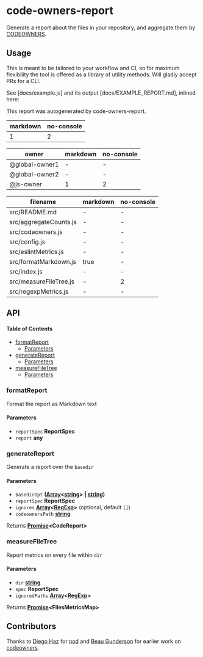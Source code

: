 # code-owners-report

Generate a report about the files in your repository, and aggregate them by [CODEOWNERS](https://help.github.com/articles/about-codeowners/).

## Usage

This is meant to be tailored to your workflow and CI, so for maximum flexibility the tool is offered as a library of utility methods. Will gladly accept PRs for a CLI.

See [docs/example.js] and its output [docs/EXAMPLE_REPORT.md], inlined here:

This report was autogenerated by code-owners-report.

| markdown | no-console |
| -------- | ---------- |
| 1        | 2          |

| owner          | markdown | no-console |
| -------------- | -------- | ---------- |
| @global-owner1 | -        | -          |
| @global-owner2 | -        | -          |
| @js-owner      | 1        | 2          |

| filename               | markdown | no-console |
| ---------------------- | -------- | ---------- |
| src/README.md          | -        | -          |
| src/aggregateCounts.js | -        | -          |
| src/codeowners.js      | -        | -          |
| src/config.js          | -        | -          |
| src/eslintMetrics.js   | -        | -          |
| src/formatMarkdown.js  | true     | -          |
| src/index.js           | -        | -          |
| src/measureFileTree.js | -        | 2          |
| src/regexpMetrics.js   | -        | -          |

## API

<!-- Generated by documentation.js. Update this documentation by updating the source code. -->

#### Table of Contents

-   [formatReport](#formatreport)
    -   [Parameters](#parameters)
-   [generateReport](#generatereport)
    -   [Parameters](#parameters-1)
-   [measureFileTree](#measurefiletree)
    -   [Parameters](#parameters-2)

### formatReport

Format the report as Markdown text

#### Parameters

-   `reportSpec` **ReportSpec** 
-   `report` **any** 

### generateReport

Generate a report over the `basedir`

#### Parameters

-   `basedirOpt` **([Array](https://developer.mozilla.org/docs/Web/JavaScript/Reference/Global_Objects/Array)&lt;[string](https://developer.mozilla.org/docs/Web/JavaScript/Reference/Global_Objects/String)> | [string](https://developer.mozilla.org/docs/Web/JavaScript/Reference/Global_Objects/String))** 
-   `reportSpec` **ReportSpec** 
-   `ignores` **[Array](https://developer.mozilla.org/docs/Web/JavaScript/Reference/Global_Objects/Array)&lt;[RegExp](https://developer.mozilla.org/docs/Web/JavaScript/Reference/Global_Objects/RegExp)>**  (optional, default `[]`)
-   `codeownersPath` **[string](https://developer.mozilla.org/docs/Web/JavaScript/Reference/Global_Objects/String)** 

Returns **[Promise](https://developer.mozilla.org/docs/Web/JavaScript/Reference/Global_Objects/Promise)&lt;CodeReport>** 

### measureFileTree

Report metrics on every file within `dir`

#### Parameters

-   `dir` **[string](https://developer.mozilla.org/docs/Web/JavaScript/Reference/Global_Objects/String)** 
-   `spec` **ReportSpec** 
-   `ignoredPaths` **[Array](https://developer.mozilla.org/docs/Web/JavaScript/Reference/Global_Objects/Array)&lt;[RegExp](https://developer.mozilla.org/docs/Web/JavaScript/Reference/Global_Objects/RegExp)>** 

Returns **[Promise](https://developer.mozilla.org/docs/Web/JavaScript/Reference/Global_Objects/Promise)&lt;FilesMetricsMap>** 

## Contributors

Thanks to [Diego Haz](https://github.com/diegohaz) for [nod](https://github.com/diegohaz/nod) and [Beau Gunderson](https://github.com/beaugunderson) for earlier work on [codeowners](https://github.com/beaugunderson/codeowners).
